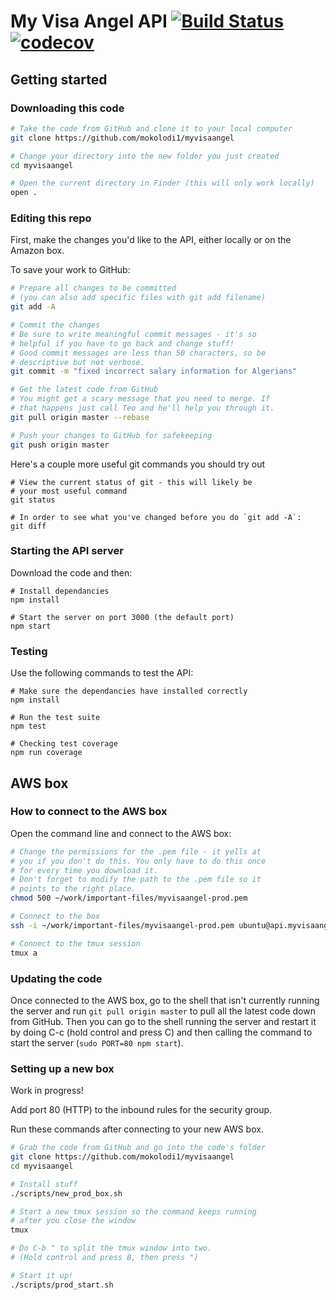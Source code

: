 # My Visa Angel API [![Build Status](https://travis-ci.com/mokolodi1/myvisaangel.svg?token=gSskbph9XcxTrDMf2BS7&branch=master)](https://travis-ci.com/mokolodi1/myvisaangel) [![codecov](https://codecov.io/gh/mokolodi1/myvisaangel/branch/master/graph/badge.svg?token=QcWtpXLB60)](https://codecov.io/gh/mokolodi1/myvisaangel)

## Getting started

### Downloading this code

```sh
# Take the code from GitHub and clone it to your local computer
git clone https://github.com/mokolodi1/myvisaangel

# Change your directory into the new folder you just created
cd myvisaangel

# Open the current directory in Finder (this will only work locally)
open .
```

### Editing this repo

First, make the changes you'd like to the API, either locally or on the
Amazon box.

To save your work to GitHub:

```sh
# Prepare all changes to be committed
# (you can also add specific files with git add filename)
git add -A

# Commit the changes
# Be sure to write meaningful commit messages - it's so
# helpful if you have to go back and change stuff!
# Good commit messages are less than 50 characters, so be
# descriptive but not verbose.
git commit -m "fixed incorrect salary information for Algerians"

# Get the latest code from GitHub
# You might get a scary message that you need to merge. If
# that happens just call Teo and he'll help you through it.
git pull origin master --rebase

# Push your changes to GitHub for safekeeping
git push origin master
```

Here's a couple more useful git commands you should try out

```
# View the current status of git - this will likely be
# your most useful command
git status

# In order to see what you've changed before you do `git add -A`:
git diff
```

### Starting the API server

Download the code and then:
```
# Install dependancies
npm install

# Start the server on port 3000 (the default port)
npm start
```

### Testing

Use the following commands to test the API:

```
# Make sure the dependancies have installed correctly
npm install

# Run the test suite
npm test

# Checking test coverage
npm run coverage
```

## AWS box

### How to connect to the AWS box

Open the command line and connect to the AWS box:

```sh
# Change the permissions for the .pem file - it yells at
# you if you don't do this. You only have to do this once
# for every time you download it.
# Don't forget to modify the path to the .pem file so it
# points to the right place.
chmod 500 ~/work/important-files/myvisaangel-prod.pem

# Connect to the box
ssh -i ~/work/important-files/myvisaangel-prod.pem ubuntu@api.myvisaangel.com

# Connect to the tmux session
tmux a
```

### Updating the code

Once connected to the AWS box, go to the shell that isn't currently running the server and run `git pull origin master` to pull all the latest code down from GitHub. Then you can go to the shell running the server and restart it by doing C-c (hold control and press C) and then calling the command to start the server (`sudo PORT=80 npm start`).

### Setting up a new box

Work in progress!

Add port 80 (HTTP) to the inbound rules for the security group.

Run these commands after connecting to your new AWS box.

```sh
# Grab the code from GitHub and go into the code's folder
git clone https://github.com/mokolodi1/myvisaangel
cd myvisaangel

# Install stuff
./scripts/new_prod_box.sh

# Start a new tmux session so the command keeps running
# after you close the window
tmux

# Do C-b " to split the tmux window into two.
# (Hold control and press B, then press ")

# Start it up!
./scripts/prod_start.sh
```
